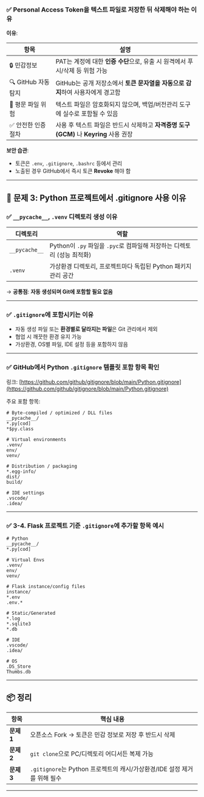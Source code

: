 
### ✅ Personal Access Token을 텍스트 파일로 저장한 뒤 삭제해야 하는 이유

**이유**:

| 항목              | 설명                                                         |
| --------------- | ---------------------------------------------------------- |
| 🔒 민감정보         | PAT는 계정에 대한 **인증 수단**으로, 유출 시 원격에서 푸시/삭제 등 위험 가능           |
| 🔍 GitHub 자동 탐지 | GitHub는 공개 저장소에서 **토큰 문자열을 자동으로 감지**하여 사용자에게 경고함           |
| 📁 평문 파일 위험     | 텍스트 파일은 암호화되지 않으며, 백업/버전관리 도구에 실수로 포함될 수 있음                |
| ✅ 안전한 인증 절차     | 사용 후 텍스트 파일은 반드시 삭제하고 **자격증명 도구(GCM)** 나 **Keyring** 사용 권장 |

**보안 습관**:

* 토큰은 `.env`, `.gitignore`, `.bashrc` 등에서 관리
* 노출된 경우 GitHub에서 즉시 토큰 **Revoke** 해야 함

---

## 🧹 문제 3: Python 프로젝트에서 .gitignore 사용 이유

### ✅ `__pycache__`, `.venv` 디렉토리 생성 이유

| 디렉토리          | 역할                                                |
| ------------- | ------------------------------------------------- |
| `__pycache__` | Python이 `.py` 파일을 `.pyc`로 컴파일해 저장하는 디렉토리 (성능 최적화) |
| `.venv`       | 가상환경 디렉토리, 프로젝트마다 독립된 Python 패키지 관리 공간            |

→ **공통점**: **자동 생성되며 Git에 포함할 필요 없음**

---

### ✅ `.gitignore`에 포함시키는 이유

* 자동 생성 파일 또는 **환경별로 달라지는 파일**은 Git 관리에서 제외
* 협업 시 깨끗한 환경 유지 가능
* 가상환경, OS별 파일, IDE 설정 등을 포함하지 않음

---

### ✅  GitHub에서 Python `.gitignore` 템플릿 포함 항목 확인

링크: [https://github.com/github/gitignore/blob/main/Python.gitignore](https://github.com/github/gitignore/blob/main/Python.gitignore)

주요 포함 항목:

```gitignore
# Byte-compiled / optimized / DLL files
__pycache__/
*.py[cod]
*$py.class

# Virtual environments
.venv/
env/
venv/

# Distribution / packaging
*.egg-info/
dist/
build/

# IDE settings
.vscode/
.idea/
```

---

### ✅ 3-4. Flask 프로젝트 기준 `.gitignore`에 추가할 항목 예시

```gitignore
# Python
__pycache__/
*.py[cod]

# Virtual Envs
.venv/
env/
venv/

# Flask instance/config files
instance/
*.env
.env.*

# Static/Generated
*.log
*.sqlite3
*.db

# IDE
.vscode/
.idea/

# OS
.DS_Store
Thumbs.db
```

---

## 📦 정리

| 항목       | 핵심 내용                                               |
| -------- | --------------------------------------------------- |
| **문제 1** | 오픈소스 Fork → 토큰은 민감 정보로 저장 후 반드시 삭제                  |
| **문제 2** | `git clone`으로 PC/디렉토리 어디서든 복제 가능                    |
| **문제 3** | `.gitignore`는 Python 프로젝트의 캐시/가상환경/IDE 설정 제거를 위해 필수 |

---

